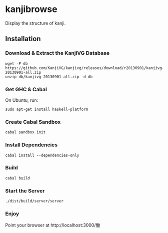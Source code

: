 kanjibrowse
=========

Display the structure of kanji.

## Installation

### Download & Extract the KanjiVG Database
```
wget -P db https://github.com/KanjiVG/kanjivg/releases/download/r20130901/kanjivg-20130901-all.zip
unzip db/kanjivg-20130901-all.zip -d db
```

### Get GHC & Cabal
On Ubuntu, run:
```
sudo apt-get install haskell-platform
```

### Create Cabal Sandbox
```
cabal sandbox init
```

### Install Dependencies
```
cabal install --dependencies-only
```

### Build
```
cabal build
```

### Start the Server
```
./dist/build/server/server
```

### Enjoy
Point your browser at http://localhost:3000/働
